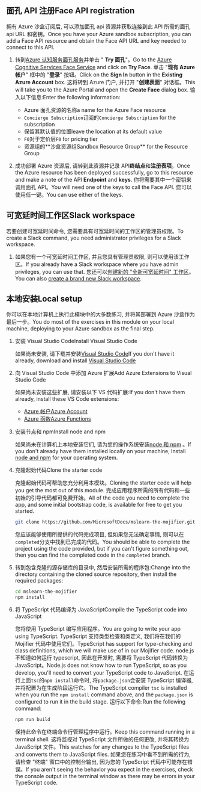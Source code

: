## <a name="face-api-registration"></a><span data-ttu-id="5d0c2-101">面孔 API 注册</span><span class="sxs-lookup"><span data-stu-id="5d0c2-101">Face API registration</span></span>

<span data-ttu-id="5d0c2-102">拥有 Azure 沙盒订阅后, 可以添加面孔 api 资源并获取连接到此 API 所需的面孔 api URL 和密钥。</span><span class="sxs-lookup"><span data-stu-id="5d0c2-102">Once you have your Azure sandbox subscription, you can add a Face API resource and obtain the Face API URL and key needed to connect to this API.</span></span>

1. <span data-ttu-id="5d0c2-103">转到[Azure 认知服务面孔服务](https://azure.microsoft.com/en-us/services/cognitive-services/face?azure-portal=true)并单击 " **Try 面孔**"。</span><span class="sxs-lookup"><span data-stu-id="5d0c2-103">Go to the [Azure Cognitive Services Face Service](https://azure.microsoft.com/en-us/services/cognitive-services/face?azure-portal=true) and click on **Try Face**.</span></span> <span data-ttu-id="5d0c2-104">单击 "**现有 Azure 帐户**" 框中的 "**登录**" 按钮。</span><span class="sxs-lookup"><span data-stu-id="5d0c2-104">Click on the **Sign In** button in the **Existing Azure Account** box.</span></span> <span data-ttu-id="5d0c2-105">这将转到 Azure 门户, 并打开 "**创建表面**" 对话框。</span><span class="sxs-lookup"><span data-stu-id="5d0c2-105">This will take you to the Azure Portal and open the **Create Face** dialog box.</span></span> <span data-ttu-id="5d0c2-106">输入以下信息:</span><span class="sxs-lookup"><span data-stu-id="5d0c2-106">Enter the following information:</span></span>

    - <span data-ttu-id="5d0c2-107">Azure 面孔资源的名称</span><span class="sxs-lookup"><span data-stu-id="5d0c2-107">a name for the Azure Face resource</span></span>
    - <span data-ttu-id="5d0c2-108">`Concierge Subscription`订阅的</span><span class="sxs-lookup"><span data-stu-id="5d0c2-108">`Concierge Subscription` for the subscription</span></span>
    - <span data-ttu-id="5d0c2-109">保留其默认值的位置</span><span class="sxs-lookup"><span data-stu-id="5d0c2-109">leave the location at its default value</span></span>
    - <span data-ttu-id="5d0c2-110">`F0`对于定价层</span><span class="sxs-lookup"><span data-stu-id="5d0c2-110">`F0` for pricing tier</span></span>
    - <span data-ttu-id="5d0c2-111">资源组的**<rgn>沙盒资源组</rgn>**</span><span class="sxs-lookup"><span data-stu-id="5d0c2-111">**<rgn>Sandbox Resource Group</rgn>** for the Resource Group</span></span>

1. <span data-ttu-id="5d0c2-112">成功部署 Azure 资源后, 请转到此资源并记录 API**终结点**和**注册表项**。</span><span class="sxs-lookup"><span data-stu-id="5d0c2-112">Once the Azure resource has been deployed successfully, go to this resource and make a note of the API **Endpoint** and **keys**.</span></span> <span data-ttu-id="5d0c2-113">你将需要其中一个密钥来调用面孔 API。</span><span class="sxs-lookup"><span data-stu-id="5d0c2-113">You will need one of the keys to call the Face API.</span></span> <span data-ttu-id="5d0c2-114">您可以使用任一键。</span><span class="sxs-lookup"><span data-stu-id="5d0c2-114">You can use either of the keys.</span></span>

## <a name="slack-workspace"></a><span data-ttu-id="5d0c2-115">可宽延时间工作区</span><span class="sxs-lookup"><span data-stu-id="5d0c2-115">Slack workspace</span></span>

<span data-ttu-id="5d0c2-116">若要创建可宽延时间命令, 您需要具有可宽延时间的工作区的管理员权限。</span><span class="sxs-lookup"><span data-stu-id="5d0c2-116">To create a Slack command, you need administrator privileges for a Slack workspace.</span></span>

1. <span data-ttu-id="5d0c2-117">如果您有一个可宽延时间工作区, 并且您具有管理员权限, 则可以使用该工作区。</span><span class="sxs-lookup"><span data-stu-id="5d0c2-117">If you already have a Slack workspace where you have admin privileges, you can use that.</span></span> <span data-ttu-id="5d0c2-118">您还可以[创建新的 "全新可宽延时间" 工作区](https://slack.com/create?azure-portal=true)。</span><span class="sxs-lookup"><span data-stu-id="5d0c2-118">You can also [create a brand new Slack workspace](https://slack.com/create?azure-portal=true).</span></span>

## <a name="local-setup"></a><span data-ttu-id="5d0c2-119">本地安装</span><span class="sxs-lookup"><span data-stu-id="5d0c2-119">Local setup</span></span>

<span data-ttu-id="5d0c2-120">你可以在本地计算机上执行此模块中的大多数练习, 并将其部署到 Azure 沙盒作为最后一步。</span><span class="sxs-lookup"><span data-stu-id="5d0c2-120">You do most of the exercises in this module on your local machine, deploying to your Azure sandbox as the final step.</span></span>

1. <span data-ttu-id="5d0c2-121">安装 Visual Studio Code</span><span class="sxs-lookup"><span data-stu-id="5d0c2-121">Install Visual Studio Code</span></span>

    <span data-ttu-id="5d0c2-122">如果尚未安装, 请下载并安装[Visual Studio Code](https://code.visualstudio.com?azure-portal=true)</span><span class="sxs-lookup"><span data-stu-id="5d0c2-122">If you don't have it already, download and install [Visual Studio Code](https://code.visualstudio.com?azure-portal=true)</span></span>

1. <span data-ttu-id="5d0c2-123">向 Visual Studio Code 中添加 Azure 扩展</span><span class="sxs-lookup"><span data-stu-id="5d0c2-123">Add Azure Extensions to Visual Studio Code</span></span>

    <span data-ttu-id="5d0c2-124">如果尚未安装这些扩展, 请安装以下 VS 代码扩展:</span><span class="sxs-lookup"><span data-stu-id="5d0c2-124">If you don't have them already, install these VS Code extensions:</span></span>
    - [<span data-ttu-id="5d0c2-125">Azure 帐户</span><span class="sxs-lookup"><span data-stu-id="5d0c2-125">Azure Account</span></span>](https://marketplace.visualstudio.com/items?azure-portal=true&itemName=ms-vscode.azure-account)
    - [<span data-ttu-id="5d0c2-126">Azure 函数</span><span class="sxs-lookup"><span data-stu-id="5d0c2-126">Azure Functions</span></span>](https://marketplace.visualstudio.com/items?azure-portal=true&itemName=ms-azuretools.vscode-azurefunctions)

1. <span data-ttu-id="5d0c2-127">安装节点和 npm</span><span class="sxs-lookup"><span data-stu-id="5d0c2-127">Install node and npm</span></span>

   <span data-ttu-id="5d0c2-128">如果尚未在计算机上本地安装它们, 请为您的操作系统安装[node 和 npm](https://nodejs.org/en/download?azure-portal=true) 。</span><span class="sxs-lookup"><span data-stu-id="5d0c2-128">If you don't already have them installed locally on your machine, Install [node and npm](https://nodejs.org/en/download?azure-portal=true) for your operating system.</span></span>

1. <span data-ttu-id="5d0c2-129">克隆起始代码</span><span class="sxs-lookup"><span data-stu-id="5d0c2-129">Clone the starter code</span></span>

    <span data-ttu-id="5d0c2-130">克隆起始代码可帮助您充分利用本模块。</span><span class="sxs-lookup"><span data-stu-id="5d0c2-130">Cloning the starter code will help you get the most out of this module.</span></span> <span data-ttu-id="5d0c2-131">完成应用程序所需的所有代码和一些初始的引导代码都可免费开始。</span><span class="sxs-lookup"><span data-stu-id="5d0c2-131">All of the code you need to complete the app, and some initial bootstrap code, is available for free to get you started.</span></span>

    ```bash
    git clone https://github.com/MicrosoftDocs/mslearn-the-mojifier.git
    ```

    <span data-ttu-id="5d0c2-132">您应该能够使用所提供的代码完成项目, 但如果您无法确定事情, 则可以在`completed`分支中找到已完成的代码。</span><span class="sxs-lookup"><span data-stu-id="5d0c2-132">You should be able to complete the project using the code provided, but if you can't figure something out, then you can find the completed code in the `completed` branch.</span></span>

1. <span data-ttu-id="5d0c2-133">转到包含克隆的源存储库的目录中, 然后安装所需的程序包:</span><span class="sxs-lookup"><span data-stu-id="5d0c2-133">Change into the directory containing the cloned source repository, then install the required packages:</span></span>

    ```bash
    cd mslearn-the-mojifier
    npm install
    ```

1. <span data-ttu-id="5d0c2-134">将 TypeScript 代码编译为 JavaScript</span><span class="sxs-lookup"><span data-stu-id="5d0c2-134">Compile the TypeScript code into JavaScript</span></span>

    <span data-ttu-id="5d0c2-135">您将使用 TypeScript 编写应用程序。</span><span class="sxs-lookup"><span data-stu-id="5d0c2-135">You are going to write your app using TypeScript.</span></span> <span data-ttu-id="5d0c2-136">TypeScript 支持类型检查和类定义, 我们将在我们的 Mojifier 代码中使用它们。</span><span class="sxs-lookup"><span data-stu-id="5d0c2-136">TypeScript has support for type-checking and class definitions, which we will make use of in our Mojifier code.</span></span> <span data-ttu-id="5d0c2-137">node.js 不知道如何运行 typescript, 因此在开发时, 需要将 TypeScript 代码转换为 JavaScript。</span><span class="sxs-lookup"><span data-stu-id="5d0c2-137">Node.js does not know how to run TypeScript, so as you develop, you'll need to convert your TypeScript code to JavaScript.</span></span> <span data-ttu-id="5d0c2-138">在运行上面`tsc`的`npm install`命令时, 将`package.json`会安装 TypeScript 编译器, 并将配置为在生成阶段运行它。</span><span class="sxs-lookup"><span data-stu-id="5d0c2-138">The TypeScript compiler `tsc` is installed when you run the `npm install` command above, and the `package.json` is configured to run it in the build stage.</span></span> <span data-ttu-id="5d0c2-139">运行以下命令:</span><span class="sxs-lookup"><span data-stu-id="5d0c2-139">Run the following command:</span></span>

    ```bash
    npm run build
    ```

    <span data-ttu-id="5d0c2-140">保持此命令在终端命令行管理程序中运行。</span><span class="sxs-lookup"><span data-stu-id="5d0c2-140">Keep this command running in a terminal shell.</span></span> <span data-ttu-id="5d0c2-141">这将监视对 TypeScript 文件所做的任何更改, 并将其转换为 JavaScript 文件。</span><span class="sxs-lookup"><span data-stu-id="5d0c2-141">This watches for any changes to the TypeScript files and converts them to JavaScript files.</span></span> <span data-ttu-id="5d0c2-142">如果您在练习中看不到所需的行为, 请检查 "终端" 窗口中的控制台输出, 因为您的 TypeScript 代码中可能存在错误。</span><span class="sxs-lookup"><span data-stu-id="5d0c2-142">If you aren't seeing the behavior you expect in the exercises, check the console output in the terminal window as there may be errors in your TypeScript code.</span></span>
